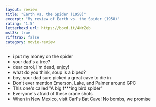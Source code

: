 ```yaml
---
layout: review
title: "Earth vs. the Spider (1958)"
excerpt: "My review of Earth vs. the Spider (1958)"
rating: "1.5"
letterboxd_url: https://boxd.it/4NrZeb
mst3k: true
rifftrax: false
category: movie-review
---
```


- i put my money on the spider
- your dad's a tree?
- dear carol, i'm dead, enjoy!
- what do you think, soup is a biped?
- boy, your dad sure picked a great cave to die in
- Don't ever mention Emerson, Lake, and Palmer around GPC
- This one's called "A big f\*\*\*ing bird spider"
- Everyone's afraid of these crane shots
- When in New Mexico, visit Carl's Bat Cave! No bombs, we promise
